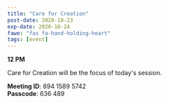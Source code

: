 ```yaml
---
title: "Care for Creation"
post-date: 2020-10-23
exp-date: 2020-10-24
fawe: "fas fa-hand-holding-heart"
tags: [event]
---
```

**12 PM**

Care for Creation will be the focus of today's session.

<p class="text-danger"><b>Meeting ID</b>: 894 1589 5742
<br>
<b>Passcode</b>: 636 489
</p>